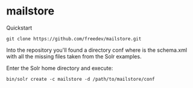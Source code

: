 # mailstore

Quickstart

    git clone https://github.com/freedev/mailstore.git

Into the repository you'll found a directory conf where is the schema.xml with all the missing files taken from the Solr examples.

Enter the Solr home directory and execute:

    bin/solr create -c mailstore -d /path/to/mailstore/conf

